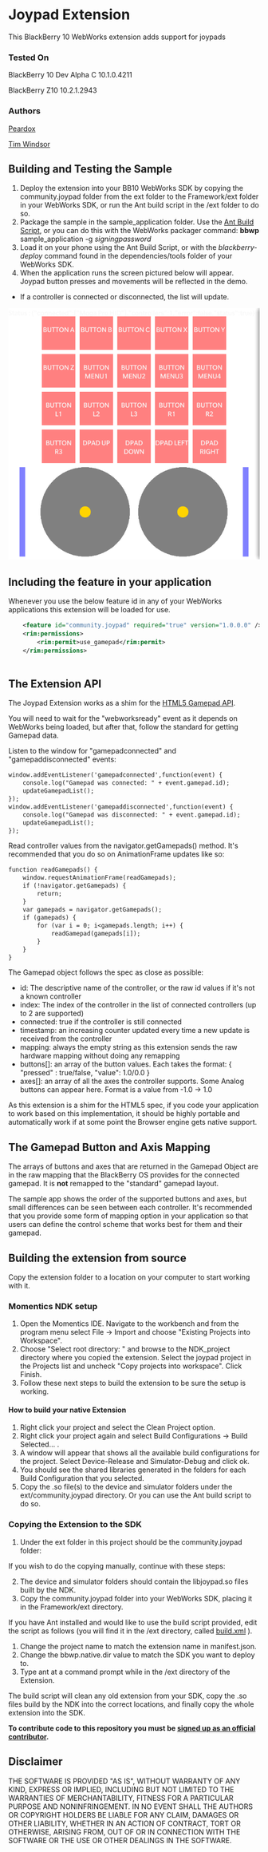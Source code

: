 Joypad Extension
================

This BlackBerry 10 WebWorks extension adds support for joypads

### Tested On

BlackBerry 10 Dev Alpha C 10.1.0.4211

BlackBerry Z10 10.2.1.2943

### Authors

[Peardox](http://supportforums.blackberry.com/t5/user/viewprofilepage/user-id/325249)

[Tim Windsor](https://github.com/timwindsor)

## Building and Testing the Sample

1. Deploy the extension into your BB10 WebWorks SDK by copying the community.joypad folder from the ext folder to the Framework/ext folder in your WebWorks SDK, or run the Ant build script in the /ext folder to do so.
2. Package the sample in the sample\_application folder. Use the [Ant Build Script](https://github.com/blackberry/BB10-WebWorks-Community-Samples/tree/master/Ant-Build-Script), or you can do this with the WebWorks packager command:
	__bbwp__ sample\_application -g _signingpassword_
3. Load it on your phone using the Ant Build Script, or with the _blackberry-deploy_ command found in the dependencies/tools folder of your WebWorks SDK.
4. When the application runs the screen pictured below will appear. Joypad button presses and movements will be reflected in the demo.

* If a controller is connected or disconnected, the list will update.

![Screenshot](joypad.png)

## Including the feature in your application
Whenever you use the below feature id in any of your WebWorks applications this extension will be loaded for use.
```xml
	<feature id="community.joypad" required="true" version="1.0.0.0" />
	<rim:permissions>
		<rim:permit>use_gamepad</rim:permit>
	</rim:permissions>
	
```

## The Extension API
The Joypad Extension works as a shim for the [HTML5 Gamepad API](http://www.w3.org/TR/2014/WD-gamepad-20140225/).

You will need to wait for the "webworksready" event as it depends on WebWorks being loaded, but after that, follow the standard for getting Gamepad data.

Listen to the window for "gamepadconnected" and "gamepaddisconnected" events:

```
window.addEventListener('gamepadconnected',function(event) {
	console.log("Gamepad was connected: " + event.gamepad.id);
	updateGamepadList();
});
window.addEventListener('gamepaddisconnected',function(event) {
	console.log("Gamepad was disconnected: " + event.gamepad.id);
	updateGamepadList();
});

```

Read controller values from the navigator.getGamepads() method. It's recommended that you do so on AnimationFrame updates like so:

```
function readGamepads() {
	window.requestAnimationFrame(readGamepads);
	if (!navigator.getGamepads) {
		return;
	}
	var gamepads = navigator.getGamepads();
	if (gamepads) {
		for (var i = 0; i<gamepads.length; i++) {
			readGamepad(gamepads[i]);
		}
	}
}
```

The Gamepad object follows the spec as close as possible:

* id: The descriptive name of the controller, or the raw id values if it's not a known controller
* index: The index of the controller in the list of connected controllers (up to 2 are supported)
* connected: true if the controller is still connected
* timestamp: an increasing counter updated every time a new update is received from the controller
* mapping: always the empty string as this extension sends the raw hardware mapping without doing any remapping
* buttons[]: an array of the button values. Each takes the format: { "pressed" : true/false, "value": 1.0/0.0 }
* axes[]: an array of all the axes the controller supports. Some Analog buttons can appear here. Format is a value from -1.0 -> 1.0

As this extension is a shim for the HTML5 spec, if you code your application to work based on this implementation, it should be highly portable and automatically work if at some point the Browser engine gets native support.

## The Gamepad Button and Axis Mapping

The arrays of buttons and axes that are returned in the Gamepad Object are in the raw mapping that the BlackBerry OS provides for the connected gamepad. It is __not__ remapped to the "standard" gamepad layout.

The sample app shows the order of the supported buttons and axes, but small differences can be seen between each controller. It's recommended that you provide some form of mapping option in your application so that users can define the control scheme that works best for them and their gamepad.

## Building the extension from source

Copy the extension folder to a location on your computer to start working with it.

### Momentics NDK setup

1. Open the Momentics IDE. Navigate to the workbench and from the program menu
select File -> Import and choose "Existing Projects into Workspace".
2. Choose "Select root directory: " and browse to the NDK_project directory where you copied the extension. Select the joypad project in the Projects list and uncheck "Copy projects into workspace". Click Finish.
3. Follow these next steps to build the extension to be sure the setup is working.

#### How to build your native Extension</a>

1. Right click your project and select the Clean Project option.
2. Right click your project again and select Build Configurations -> Build Selected... .
3. A window will appear that shows all the available build configurations
for the project. Select Device-Release and Simulator-Debug and click ok.
4. You should see the shared libraries generated in the folders for each Build Configuration that you selected.
5. Copy the .so file(s) to the device and simulator folders under the ext/community.joypad directory. Or you can use the Ant build script to do so.

### Copying the Extension to the SDK</a>

1. Under the ext folder in this project should be the community.joypad folder:

If you wish to do the copying manually, continue with these steps:

2. The device and simulator folders should contain the libjoypad.so files built by the NDK.
3. Copy the community.joypad folder into your WebWorks SDK, placing it in the Framework/ext directory.

If you have Ant installed and would like to use the build script provided, edit the script as follows (you will find it in the /ext directory, called [build.xml](https://github.com/blackberry/WebWorks-Community-APIs/tree/master/BB10/joypad/ext/build.xml) ).

1. Change the project name to match the extension name in manifest.json.
2. Change the bbwp.native.dir value to match the SDK you want to deploy to.
3. Type ant at a command prompt while in the /ext directory of the Extension. 

The build script will clean any old extension from your SDK, copy the .so files build by the NDK into the correct locations, and finally copy the whole extension into the SDK.


**To contribute code to this repository you must be [signed up as an official contributor](http://blackberry.github.com/howToContribute.html).**

## Disclaimer

THE SOFTWARE IS PROVIDED "AS IS", WITHOUT WARRANTY OF ANY KIND, EXPRESS OR IMPLIED, INCLUDING BUT NOT LIMITED TO THE WARRANTIES OF MERCHANTABILITY, FITNESS FOR A PARTICULAR PURPOSE AND NONINFRINGEMENT. IN NO EVENT SHALL THE AUTHORS OR COPYRIGHT HOLDERS BE LIABLE FOR ANY CLAIM, DAMAGES OR OTHER LIABILITY, WHETHER IN AN ACTION OF CONTRACT, TORT OR OTHERWISE, ARISING FROM, OUT OF OR IN CONNECTION WITH THE SOFTWARE OR THE USE OR OTHER DEALINGS IN THE SOFTWARE.